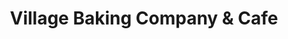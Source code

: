 ---
title: "Village Baking Company & Cafe"
url: /modesto/village-baking-company-und-cafe/
shop: Bäckerei
---